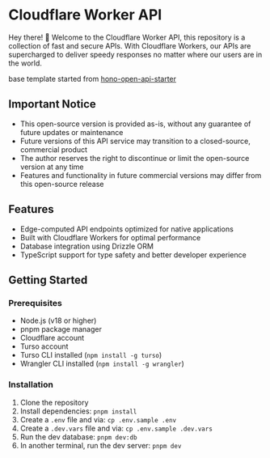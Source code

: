# Cloudflare Worker API

Hey there! 👋 Welcome to the Cloudflare Worker API, this repository is a collection of fast and secure APIs. With Cloudflare Workers, our APIs are supercharged to deliver speedy responses no matter where our users are in the world.

base template started from [hono-open-api-starter](https://github.com/w3cj/hono-node-deployment-examples/tree/main/cloudflare-example)

## Important Notice

- This open-source version is provided as-is, without any guarantee of future updates or maintenance
- Future versions of this API service may transition to a closed-source, commercial product
- The author reserves the right to discontinue or limit the open-source version at any time
- Features and functionality in future commercial versions may differ from this open-source release

## Features

- Edge-computed API endpoints optimized for native applications
- Built with Cloudflare Workers for optimal performance
- Database integration using Drizzle ORM
- TypeScript support for type safety and better developer experience

## Getting Started

### Prerequisites

- Node.js (v18 or higher)
- pnpm package manager
- Cloudflare account
- Turso account
- Turso CLI installed (`npm install -g turso`)
- Wrangler CLI installed (`npm install -g wrangler`)

### Installation

1. Clone the repository
2. Install dependencies: `pnpm install`
3. Create a `.env` file and via: `cp .env.sample .env`
4. Create a `.dev.vars` file and via: `cp .env.sample .dev.vars`
5. Run the dev database: `pnpm dev:db`
6. In another terminal, run the dev server: `pnpm dev`
